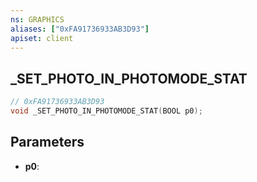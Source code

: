 ```yaml
---
ns: GRAPHICS
aliases: ["0xFA91736933AB3D93"]
apiset: client
---
```

## _SET_PHOTO_IN_PHOTOMODE_STAT

```c
// 0xFA91736933AB3D93
void _SET_PHOTO_IN_PHOTOMODE_STAT(BOOL p0);
```


## Parameters
* **p0**:



